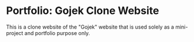 # Portfolio: Gojek Clone Website

This is a clone website of the "Gojek" website that is used solely as a mini-project and portfolio purpose only.

